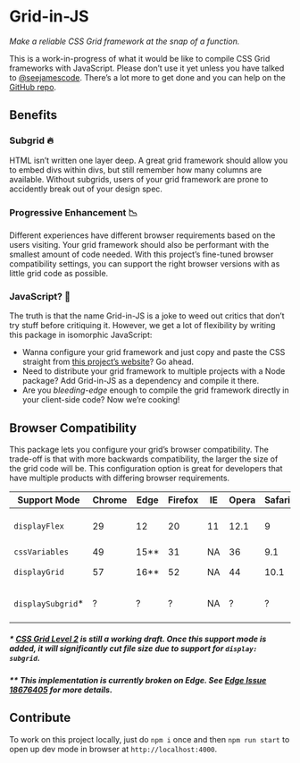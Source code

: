 # Grid-in-JS

_Make a reliable CSS Grid framework at the snap of a function._

This is a work-in-progress of what it would be like to compile CSS Grid frameworks with JavaScript. Please don’t use it yet unless you have talked to [@seejamescode](https://twitter.com/seejamescode). There’s a lot more to get done and you can help on the [GitHub repo](https://github.com/seejamescode/grid-in-js).

## Benefits

### Subgrid 🔥

HTML isn’t written one layer deep. A great grid framework should allow you to embed divs within divs, but still remember how many columns are available. Without subgrids, users of your grid framework are prone to accidently break out of your design spec.

### Progressive Enhancement 📉

Different experiences have different browser requirements based on the users visiting. Your grid framework should also be performant with the smallest amount of code needed. With this project’s fine-tuned browser compatibility settings, you can support the right browser versions with as little grid code as possible.

### JavaScript? 🤔

The truth is that the name Grid-in-JS is a joke to weed out critics that don’t try stuff before critiquing it. However, we get a lot of flexibility by writing this package in isomorphic JavaScript:

- Wanna configure your grid framework and just copy and paste the CSS straight from [this project’s website](https://grid-in-js.now.sh)? Go ahead.
- Need to distribute your grid framework to multiple projects with a Node package? Add Grid-in-JS as a dependency and compile it there.
- Are you _bleeding-edge_ enough to compile the grid framework directly in your client-side code? Now we’re cooking!

## Browser Compatibility

This package lets you configure your grid’s browser compatibility. The trade-off is that with more backwards compatibility, the larger the size of the grid code will be. This configuration option is great for developers that have multiple products with differing browser requirements.

| Support Mode       | Chrome | Edge   | Firefox | IE  | Opera | Safari |                     |                                                                                           |
| ------------------ | ------ | ------ | ------- | --- | ----- | ------ | ------------------- | ----------------------------------------------------------------------------------------- |
| `displayFlex`      | 29     | 12     | 20      | 11  | 12.1  | 9      | Work-in-Progress    | [Details](https://developer.mozilla.org/en-US/docs/Web/CSS/display#Browser_compatibility) |
| `cssVariables`     | 49     | 15\*\* | 31      | NA  | 36    | 9.1    | Available           | [Details](https://developer.mozilla.org/en-US/docs/Web/CSS/var#Browser_compatibility)     |
| `displayGrid`      | 57     | 16\*\* | 52      | NA  | 44    | 10.1   | Available (Default) | [Details](https://developer.mozilla.org/en-US/docs/Web/CSS/display#Browser_compatibility) |
| `displaySubgrid`\* | ?      | ?      | ?       | NA  | ?     | ?      | Work-in-Progress    | [Details](https://developer.mozilla.org/en-US/docs/Web/CSS/display#Browser_compatibility) |

##### \* [CSS Grid Level 2](https://developer.mozilla.org/en-US/docs/Web/CSS/CSS_Grid_Layout/Basic_Concepts_of_Grid_Layout#grid) is still a working draft. Once this support mode is added, it will significantly cut file size due to support for `display: subgrid`.

##### \*\* This implementation is currently broken on Edge. See [Edge Issue 18676405](https://developer.microsoft.com/en-us/microsoft-edge/platform/issues/18676405/) for more details.

## Contribute

To work on this project locally, just do `npm i` once and then `npm run start` to open up dev mode in browser at `http://localhost:4000`.
